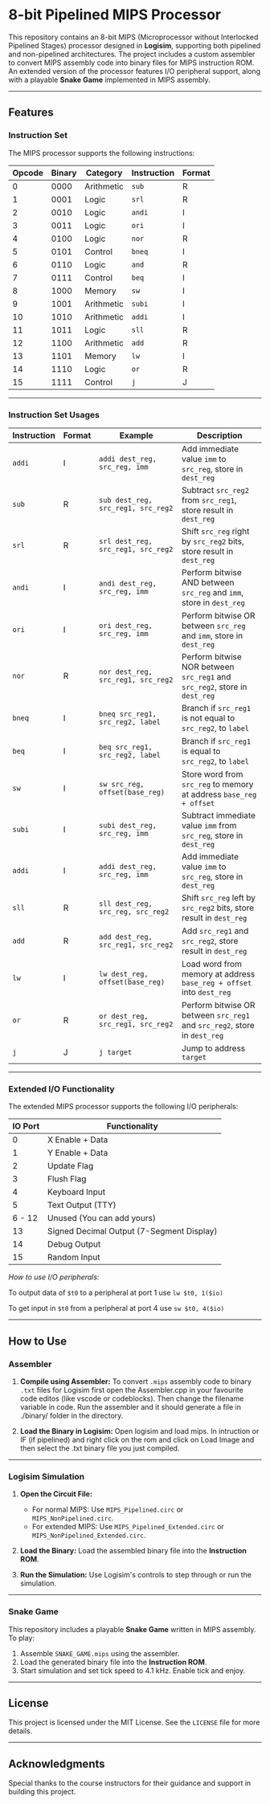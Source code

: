 
# 8-bit Pipelined MIPS Processor

This repository contains an 8-bit MIPS (Microprocessor without Interlocked Pipelined Stages) processor designed in **Logisim**, supporting both pipelined and non-pipelined architectures. The project includes a custom assembler to convert MIPS assembly code into binary files for MIPS instruction ROM. An extended version of the processor features I/O peripheral support, along with a playable **Snake Game** implemented in MIPS assembly.

---

## Features

### Instruction Set
The MIPS processor supports the following instructions:

| Opcode | Binary | Category    | Instruction | Format |
|--------|--------|-------------|-------------|--------|
| 0      | 0000   | Arithmetic  | `sub`       | R      |
| 1      | 0001   | Logic       | `srl`       | R      |
| 2      | 0010   | Logic       | `andi`      | I      |
| 3      | 0011   | Logic       | `ori`       | I      |
| 4      | 0100   | Logic       | `nor`       | R      |
| 5      | 0101   | Control     | `bneq`      | I      |
| 6      | 0110   | Logic       | `and`       | R      |
| 7      | 0111   | Control     | `beq`       | I      |
| 8      | 1000   | Memory      | `sw`        | I      |
| 9      | 1001   | Arithmetic  | `subi`      | I      |
| 10     | 1010   | Arithmetic  | `addi`      | I      |
| 11     | 1011   | Logic       | `sll`       | R      |
| 12     | 1100   | Arithmetic  | `add`       | R      |
| 13     | 1101   | Memory      | `lw`        | I      |
| 14     | 1110   | Logic       | `or`        | R      |
| 15     | 1111   | Control     | `j`         | J      |

---

### Instruction Set Usages

| Instruction    | Format    | Example                             | Description                                                    |
|----------------|-----------|-------------------------------------|----------------------------------------------------------------|
| `addi`         | I         | `addi dest_reg, src_reg, imm`       | Add immediate value `imm` to `src_reg`, store in `dest_reg` |
| `sub`          | R         | `sub dest_reg, src_reg1, src_reg2`  | Subtract `src_reg2` from `src_reg1`, store result in `dest_reg` |
| `srl`          | R         | `srl dest_reg, src_reg1, src_reg2`  | Shift `src_reg` right by `src_reg2` bits, store result in `dest_reg` |
| `andi`         | I         | `andi dest_reg, src_reg, imm`       | Perform bitwise AND between `src_reg` and `imm`, store in `dest_reg` |
| `ori`          | I         | `ori dest_reg, src_reg, imm`        | Perform bitwise OR between `src_reg` and `imm`, store in `dest_reg` |
| `nor`          | R         | `nor dest_reg, src_reg1, src_reg2`  | Perform bitwise NOR between `src_reg1` and `src_reg2`, store in `dest_reg` |
| `bneq`         | I         | `bneq src_reg1, src_reg2, label`    | Branch if `src_reg1` is not equal to `src_reg2`, to `label` |
| `beq`          | I         | `beq src_reg1, src_reg2, label`     | Branch if `src_reg1` is equal to `src_reg2`, to `label`  |
| `sw`           | I         | `sw src_reg, offset(base_reg)`      | Store word from `src_reg` to memory at address `base_reg + offset` |
| `subi`         | I         | `subi dest_reg, src_reg, imm`       | Subtract immediate value `imm` from `src_reg`, store in `dest_reg` |
| `addi`         | I         | `addi dest_reg, src_reg, imm`       | Add immediate value `imm` to `src_reg`, store in `dest_reg` |
| `sll`          | R         | `sll dest_reg, src_reg, src_reg2`   | Shift `src_reg` left by `src_reg2` bits, store result in `dest_reg` |
| `add`          | R         | `add dest_reg, src_reg1, src_reg2`  | Add `src_reg1` and `src_reg2`, store result in `dest_reg` |
| `lw`           | I         | `lw dest_reg, offset(base_reg)`     | Load word from memory at address `base_reg + offset` into `dest_reg` |
| `or`           | R         | `or dest_reg, src_reg1, src_reg2`   | Perform bitwise OR between `src_reg1` and `src_reg2`, store in `dest_reg` |
| `j`            | J         | `j target`                          | Jump to address `target`                                 |


---

### Extended I/O Functionality
The extended MIPS processor supports the following I/O peripherals:

| IO Port | Functionality                     |
|---------|-----------------------------------|
| 0       | X Enable + Data                  |
| 1       | Y Enable + Data                  |
| 2       | Update Flag                      |
| 3       | Flush Flag                       |
| 4       | Keyboard Input                   |
| 5       | Text Output (TTY)                |
| 6 - 12  | Unused (You can add yours)       |
| 13      | Signed Decimal Output (7-Segment Display) |
| 14      | Debug Output                     |
| 15      | Random Input                     |

*How to use I/O peripherals:*

To output data of `$t0` to a peripheral at port 1 use `lw $t0, 1($io)`

To get input in `$t0` from a peripheral at port 4 use `sw $t0, 4($io)`

---

## How to Use

### Assembler


1. **Compile using Assembler:**
   To convert `.mips` assembly code to binary `.txt` files for Logisim first open the Assembler.cpp in your favourite code editos (like vscode or codeblocks). Then change the filename variable in code. 
   Run the assembler and it should generate a file in ./binary/ folder in the directory. 

2. **Load the Binary in Logisim:**
   Open logisim and load mips. In intruction or IF (if pipelined) and right click on the rom and click on Load Image and
   then select the .txt binary file you just compiled. 

---

### Logisim Simulation
1. **Open the Circuit File:**
   - For normal MIPS: Use `MIPS_Pipelined.circ` or `MIPS_NonPipelined.circ`.
   - For extended MIPS: Use `MIPS_Pipelined_Extended.circ` or `MIPS_NonPipelined_Extended.circ`.

2. **Load the Binary:**
   Load the assembled binary file into the **Instruction ROM**.

3. **Run the Simulation:**
   Use Logisim's controls to step through or run the simulation.

---

### Snake Game
This repository includes a playable **Snake Game** written in MIPS assembly. To play:

1. Assemble `SNAKE_GAME.mips` using the assembler.
2. Load the generated binary file into the **Instruction ROM**.
4. Start simulation and set tick speed to 4.1 kHz. Enable tick and enjoy.

---

## License
This project is licensed under the MIT License. See the `LICENSE` file for more details.

---

## Acknowledgments
Special thanks to the course instructors for their guidance and support in building this project.
